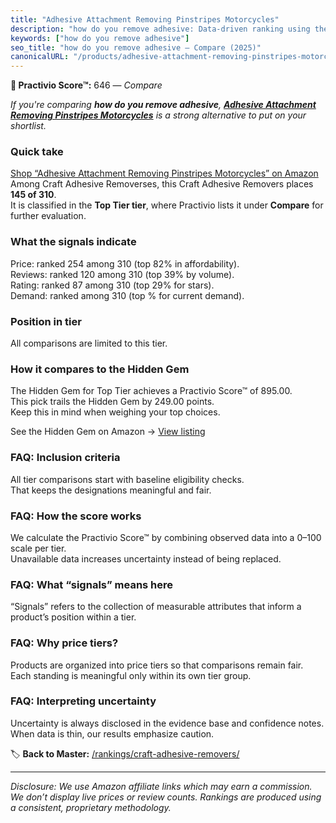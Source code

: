 ```yaml
---
title: "Adhesive Attachment Removing Pinstripes Motorcycles"
description: "how do you remove adhesive: Data-driven ranking using the Practivio Score™. Positioned by quality, value, demand, findability, momentum."
keywords: ["how do you remove adhesive"]
seo_title: "how do you remove adhesive — Compare (2025)"
canonicalURL: "/products/adhesive-attachment-removing-pinstripes-motorcycles-B0BFV8GP6Z/"
---
```


**🛒 Practivio Score™:** 646 — _Compare_


*If you're comparing **how do you remove adhesive**, **[Adhesive Attachment Removing Pinstripes Motorcycles](https://www.amazon.com/dp/B0BFV8GP6Z?tag=practivio-20)** is a strong alternative to put on your shortlist.*
### Quick take
[Shop “Adhesive Attachment Removing Pinstripes Motorcycles” on Amazon](https://www.amazon.com/dp/B0BFV8GP6Z?tag=practivio-20)
Among Craft Adhesive Removerses, this Craft Adhesive Removers places **145 of 310**.  
It is classified in the **Top Tier tier**, where Practivio lists it under **Compare** for further evaluation.

### What the signals indicate
Price: ranked 254 among 310 (top 82% in affordability).  
Reviews: ranked 120 among 310 (top 39% by volume).  
Rating: ranked 87 among 310 (top 29% for stars).  
Demand: ranked  among 310 (top % for current demand).

### Position in tier
All comparisons are limited to this tier.

### How it compares to the Hidden Gem
The Hidden Gem for Top Tier achieves a Practivio Score™ of 895.00.  
This pick trails the Hidden Gem by 249.00 points.  
Keep this in mind when weighing your top choices.  

See the Hidden Gem on Amazon → [View listing](https://www.amazon.com/dp/B00FJF0O2K?tag=practivio-20)

### FAQ: Inclusion criteria
All tier comparisons start with baseline eligibility checks.  
That keeps the designations meaningful and fair.

### FAQ: How the score works
We calculate the Practivio Score™ by combining observed data into a 0–100 scale per tier.  
Unavailable data increases uncertainty instead of being replaced.

### FAQ: What “signals” means here
“Signals” refers to the collection of measurable attributes that inform a product’s position within a tier.

### FAQ: Why price tiers?
Products are organized into price tiers so that comparisons remain fair.  
Each standing is meaningful only within its own tier group.

### FAQ: Interpreting uncertainty
Uncertainty is always disclosed in the evidence base and confidence notes.  
When data is thin, our results emphasize caution.

<!-- Missing template for Compare/CompareWithinPriceClass -->


🏷️ **Back to Master:** [/rankings/craft-adhesive-removers/](/rankings/craft-adhesive-removers/)

---
_Disclosure: We use Amazon affiliate links which may earn a commission. We don’t display live prices or review counts. Rankings are produced using a consistent, proprietary methodology._
